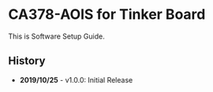 # CA378-AOIS for Tinker Board

This is Software Setup Guide.

## History

- **2019/10/25** - v1.0.0: Initial Release
